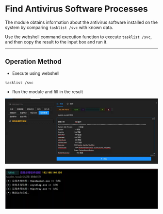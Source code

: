 # Find Antivirus Software Processes


The module obtains information about the antivirus software installed on the system by comparing `tasklist /svc` with known data.

Use the webshell command execution function to execute `tasklist /svc`, and then copy the result to the input box and run it.

****

## Operation Method
+ Execute using webshell

```plain
tasklist /svc
```

+ Run the module and fill in the result

![](img\Discovery_SecuritySoftwareDiscovery_ListAVByTasklist\1.webp)

![](img\Discovery_SecuritySoftwareDiscovery_ListAVByTasklist\2.webp)